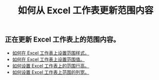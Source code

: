 ﻿---
title: 如何从 Excel 工作表更新范围内容
second_title: Aspose.Cells Cloud Documen
linktitle: 更新
type: docs
url: /zh/ranges/update/
keywords: How to update range content from an Excel worksheet
description: Aspose.Cells Cloud REST API 支持从 Excel 工作表更新范围内容。SDK 支持多种开发语言，包括 Android、C#、Go、Java、NodeJS、Perl、PHP、Python、Ruby 和 Swift。
weight: 20
kwords: Excel、Office 云、REST API、电子表格、PDF、CSV、Json、Markdown、如何从 Excel 工作表更新范围内容
---
## 正在更新 Excel 工作表上的范围内容。


- [如何在 Excel 工作表上设置范围样式。](/cells/zh/ranges/update/style/) 
- [如何在 Excel 工作表上设置范围值。](/cells/zh/ranges/update/values/) 
- [如何设置 Excel 工作表上的范围行高。](/cells/zh/ranges/update/row-height/) 
- [如何设置 Excel 工作表上范围的列宽。](/cells/zh/ranges/update/column-width/) 
